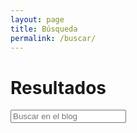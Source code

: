 ```yaml
---
layout: page
title: Búsqueda
permalink: /buscar/
---
```

<h1>Resultados</h1>

<div class="card">
<div class="filter-parent" id="search">
<input type="text" placeholder="Buscar en el blog" id="search-input" class="form-control input-lg" tabindex="1">
</div>  
<div class="list-group" id="results-container"></div>
</div>